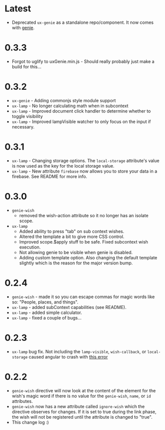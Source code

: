 # Latest

 - Deprecated `ux-genie` as a standalone repo/component. It now comes with [genie](http://github.com/kentcdodds/genie).

# 0.3.3

 - Forgot to uglify to uxGenie.min.js - Should really probably just make a build for this...

# 0.3.2

 - `ux-genie` - Adding commonjs style module support
 - `ux-lamp` - No longer calculating math when in subcontext
 - `ux-lamp` - Improved document click handler to determine whether to toggle visibility
 - `ux-lamp` - Improved lampVisible watcher to only focus on the input if necessary.

# 0.3.1

 - `ux-lamp` - Changing storage options. The `local-storage` attribute's value is now used as the key for the local storage value.
 - `ux-lamp` - New attribute `firebase` now allows you to store your data in a firebase. See README for more info.

# 0.3.0

 - `genie-wish`
   - removed the wish-action attribute so it no longer has an isolate scope.
 - `ux-lamp`
   - Added ability to press "tab" on sub context wishes.
   - Altered the template a bit to give more CSS control.
   - Improved scope.$apply stuff to be safe. Fixed subcontext wish execution.
   - Not allowing genie to be visible when genie is disabled.
   - Adding custom template option. Also changing the default template slightly which is the reason for the major version bump.

# 0.2.4

 - `genie-wish` - made it so you can escape commas for magic words like so: "People\, places\, and things".
 - `ux-lamp` - added subContext capabilities (see README).
 - `ux-lamp` - added simple calculator.
 - `ux-lamp` - fixed a couple of bugs...

# 0.2.3

 - `ux-lamp` bug fix. Not including the `lamp-visible`, `wish-callback`,
 or `local-storage` caused angular to crash with [this error](http://docs.angularjs.org/error/$compile:nonassign?p0=undefined&p1=uxLamp)

# 0.2.2

 - `genie-wish` directive will now look at the content of the element
 for the wish's magic word if there is no value for the `genie-wish`,
 `name`, or `id` attributes.
 - `genie-wish` now has a new attribute called `ignore-wish` which
 the directive observes for changes. If it is set to true during the
 link phase, the wish will not be registered until the attribute is
 changed to "true".
 - This change log :)